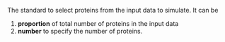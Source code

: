 The standard to select proteins from the input data to simulate. It can be  
1) **proportion** of total number of proteins in the input data  
2) **number** to specify the number of proteins.
